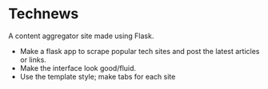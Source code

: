 # Technews
A content aggregator site made using Flask. 

* Make a flask app to scrape popular tech sites and post the latest articles or links.
* Make the interface look good/fluid.
* Use the template style; make tabs for each site

